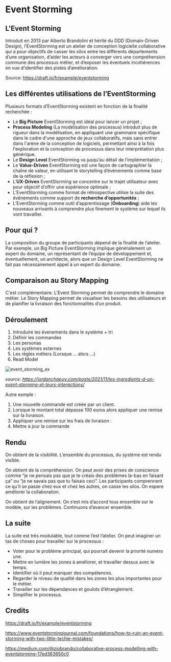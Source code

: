 # Event Storming


## L'Event Storming

Introduit en 2013 par Alberto Brandolini et hérité du DDD (Domain-Driven Design), l’EventStorming est un atelier de conception logicielle collaborative qui a pour objectifs de casser les silos entre les différents départements d’une organisation, d’aider les acteurs à converger vers une compréhension commune des processus métier, et d’exposer les éventuels incohérences en vue d’identifier des pistes d’amélioration.

Source: https://draft.io/fr/example/eventstorming

## Les différentes utilisations de l’EventStorming

Plusieurs formats d’EventStorming existent en fonction de la finalité recherchée :

- Le __Big Picture__ EventStorming est idéal pour lancer un projet ;
- __Process Modeling__ (La modélisation des processus) introduit plus de rigueur dans la modélisation, en appliquant une grammaire spécifique dans le cadre d'une approche de jeux collaboratifs, mais sans entrer dans l'arène de la conception de logiciels, permettant ainsi à la fois l'exploration et la conception de processus dans leur interprétation plus générique.
- Le __Design Level__ EventStorming va jusqu’au détail de l’implémentation ;
- Le __Value-Driven__ EventStorming est une façon de cartographier la chaîne de valeur, en utilisant le storytelling d’événements comme base de la réflexion ;
- L’__UX-Driven__ EventStorming se concentre sur le trajet utilisateur avec pour objectif d’offrir une expérience optimale ;
- L’EventStorming comme format de rétrospective utilise la suite des événements comme support de __recherche d’opportunités__ ;
- L’EventStorming comme outil d’apprentissage (__Onboarding__) aide les nouveaux arrivants à comprendre plus finement le système sur lequel ils vont travailler.

## Pour qui ?

La composition du groupe de participants dépend de la finalité de l’atelier. Par exemple, un Big Picture EventStorming implique généralement un expert du domaine, un représentant de l’équipe de développement et, éventuellement, un architecte, alors que un Design Level EventStorming ne fait pas nécessairement appel à un expert du domaine.

## Comparaison au Story Mapping

C'est complémentaire. L'Event Storming permet de comprendre le domaine métier. Le Story Mapping permet de visualiser les besoins des utilisateurs et de planifier la livraison des fonctionnalités d’un produit.

## Déroulement

1. Introduire les évenements dans le système + tri
2. Définir les commandes
3. Les personas
4. Les systèmes externes
5. Les règles métiers (Lorsque ... alors ...)
6. Read Model



![event_storming_ex](https://github.com/user-attachments/assets/2751eeb5-0102-4f22-864f-5478cbbd5f95)

_source: https://jordanchapuy.com/posts/2021/11/les-ingredients-d-un-event-storming-et-leurs-interactions/_


Autre exmple :

1. Une nouvelle commande est créée par un client.
2. Lorsque le montant total dépasse 100 euros alors appliquer une remise sur la livraison.
3. Appliquer une remise sur les frais de livraison :
4. Mettre à jour la commande

## Rendu

On obtient de la visibilité. L’ensemble du processus, du système est rendu visible.

On obtient de la compréhension. On peut avoir des prises de conscience comme “je ne pensais pas que je te créais des problèmes là-bas en faisant ça” ou “je ne savais pas que tu faisais ceci”. Les participants comprennent ce qu’il se passe chez eux et chez les autres, on casse les silos. On espere améliorer la collaboration.

On obtient de l’alignement. On s’est mis d’accord tous ensemble sur le modèle, sur les problèmes. Continuons d’avancer ensemble.

## La suite

La suite est très modulable, tout comme l’est l’atelier. On peut imaginer un tas de choses pour travailler sur le processus :

- Voter pour le problème principal, qui pourrait devenir la priorité numéro une.
- Mettre en lumière les zones à améliorer, et travailler dessus avec le temps.
- Identifier où il peut manquer des compétences.
- Regarder le niveau de qualité dans les zones les plus importantes pour le métier.
- Travailler sur les dépendances et goulots d’étranglement.
- Simplifier le processus.



## Credits

https://draft.io/fr/example/eventstorming

https://www.eventstormingjournal.com/foundations/how-to-ruin-an-event-storming-with-two-little-techie-mistakes/

https://medium.com/@ziobrando/collaborative-process-modelling-with-eventstorming-17ed363650c0

